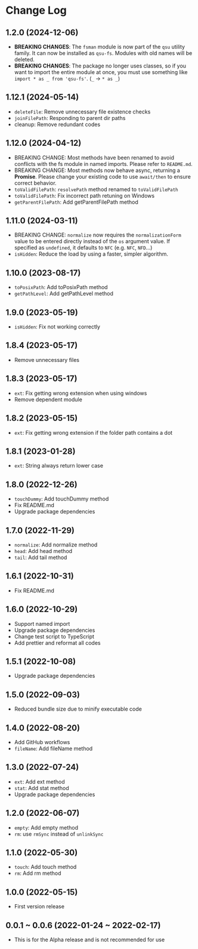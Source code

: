 # Change Log

## 1.2.0 (2024-12-06)

- **BREAKING CHANGES**: The `fsman` module is now part of the `qsu` utility family. It can now be installed as `qsu-fs`. Modules with old names will be deleted.
- **BREAKING CHANGES**: The package no longer uses classes, so if you want to import the entire module at once, you must use something like `import * as _ from 'qsu-fs'`. (`_` -> `* as _`)

## 1.12.1 (2024-05-14)

- `deleteFile`: Remove unnecessary file existence checks
- `joinFilePath`: Responding to parent dir paths
- cleanup: Remove redundant codes

## 1.12.0 (2024-04-12)

- BREAKING CHANGE: Most methods have been renamed to avoid conflicts with the fs module in named imports. Please refer to `README.md`.
- BREAKING CHANGE: Most methods now behave async, returning a **Promise**. Please change your existing code to use `await/then` to ensure correct behavior.
- `toValidFilePath`: `resolvePath` method renamed to `toValidFilePath`
- `toValidFilePath`: Fix incorrect path retuning on Windows
- `getParentFilePath`: Add getParentFilePath method

## 1.11.0 (2024-03-11)

- BREAKING CHANGE: `normalize` now requires the `normalizationForm` value to be entered directly instead of the `os` argument value. If specified as `undefined`, it defaults to `NFC` (e.g. `NFC`, `NFD`...)
- `isHidden`: Reduce the load by using a faster, simpler algorithm.

## 1.10.0 (2023-08-17)

- `toPosixPath`: Add toPosixPath method
- `getPathLevel`: Add getPathLevel method

## 1.9.0 (2023-05-19)

- `isHidden`: Fix not working correctly

## 1.8.4 (2023-05-17)

- Remove unnecessary files

## 1.8.3 (2023-05-17)

- `ext`: Fix getting wrong extension when using windows
- Remove dependent module

## 1.8.2 (2023-05-15)

- `ext`: Fix getting wrong extension if the folder path contains a dot

## 1.8.1 (2023-01-28)

- `ext`: String always return lower case

## 1.8.0 (2022-12-26)

- `touchDummy`: Add touchDummy method
- Fix README.md
- Upgrade package dependencies

## 1.7.0 (2022-11-29)

- `normalize`: Add normalize method
- `head`: Add head method
- `tail`: Add tail method

## 1.6.1 (2022-10-31)

- Fix README.md

## 1.6.0 (2022-10-29)

- Support named import
- Upgrade package dependencies
- Change test script to TypeScript
- Add prettier and reformat all codes

## 1.5.1 (2022-10-08)

- Upgrade package dependencies

## 1.5.0 (2022-09-03)

- Reduced bundle size due to minify executable code

## 1.4.0 (2022-08-20)

- Add GitHub workflows
- `fileName`: Add fileName method

## 1.3.0 (2022-07-24)

- `ext`: Add ext method
- `stat`: Add stat method
- Upgrade package dependencies

## 1.2.0 (2022-06-07)

- `empty`: Add empty method
- `rm`: use `rmSync` instead of `unlinkSync`

## 1.1.0 (2022-05-30)

- `touch`: Add touch method
- `rm`: Add rm method

## 1.0.0 (2022-05-15)

- First version release

## 0.0.1 ~ 0.0.6 (2022-01-24 ~ 2022-02-17)

- This is for the Alpha release and is not recommended for use
